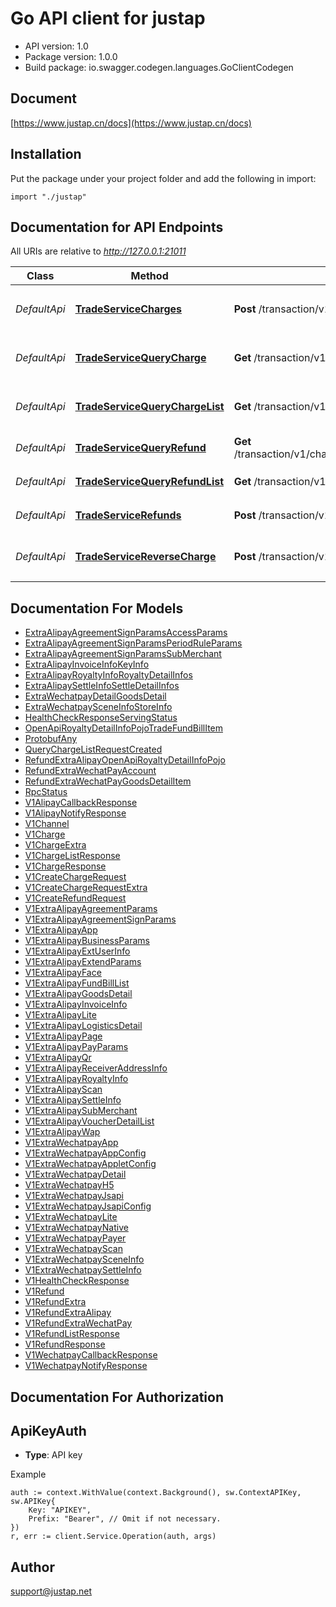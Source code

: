 # Go API client for justap
- API version: 1.0
- Package version: 1.0.0
- Build package: io.swagger.codegen.languages.GoClientCodegen

## Document

[https://www.justap.cn/docs](https://www.justap.cn/docs)

## Installation
Put the package under your project folder and add the following in import:
```golang
import "./justap"
```

## Documentation for API Endpoints

All URIs are relative to *http://127.0.0.1:21011*

Class | Method | HTTP request | Description
------------ | ------------- | ------------- | -------------
*DefaultApi* | [**TradeServiceCharges**](docs/DefaultApi.md#tradeservicecharges) | **Post** /transaction/v1/charges | 创建 Charge 对象
*DefaultApi* | [**TradeServiceQueryCharge**](docs/DefaultApi.md#tradeservicequerycharge) | **Get** /transaction/v1/charges/{charge_id} | 查询 Charge 对象
*DefaultApi* | [**TradeServiceQueryChargeList**](docs/DefaultApi.md#tradeservicequerychargelist) | **Get** /transaction/v1/charges | 查询 Charge 对象列表
*DefaultApi* | [**TradeServiceQueryRefund**](docs/DefaultApi.md#tradeservicequeryrefund) | **Get** /transaction/v1/charges/{charge_id}/refunds/{refund_id} | 查询 Refund 对象
*DefaultApi* | [**TradeServiceQueryRefundList**](docs/DefaultApi.md#tradeservicequeryrefundlist) | **Get** /transaction/v1/charges/{charge_id}/refunds | 查询 Refund 对象列表
*DefaultApi* | [**TradeServiceRefunds**](docs/DefaultApi.md#tradeservicerefunds) | **Post** /transaction/v1/refunds | 创建 Refund 对象
*DefaultApi* | [**TradeServiceReverseCharge**](docs/DefaultApi.md#tradeservicereversecharge) | **Post** /transaction/v1/charges/{charge_id}/reverse | 撤销 Charge 对象


## Documentation For Models

 - [ExtraAlipayAgreementSignParamsAccessParams](docs/ExtraAlipayAgreementSignParamsAccessParams.md)
 - [ExtraAlipayAgreementSignParamsPeriodRuleParams](docs/ExtraAlipayAgreementSignParamsPeriodRuleParams.md)
 - [ExtraAlipayAgreementSignParamsSubMerchant](docs/ExtraAlipayAgreementSignParamsSubMerchant.md)
 - [ExtraAlipayInvoiceInfoKeyInfo](docs/ExtraAlipayInvoiceInfoKeyInfo.md)
 - [ExtraAlipayRoyaltyInfoRoyaltyDetailInfos](docs/ExtraAlipayRoyaltyInfoRoyaltyDetailInfos.md)
 - [ExtraAlipaySettleInfoSettleDetailInfos](docs/ExtraAlipaySettleInfoSettleDetailInfos.md)
 - [ExtraWechatpayDetailGoodsDetail](docs/ExtraWechatpayDetailGoodsDetail.md)
 - [ExtraWechatpaySceneInfoStoreInfo](docs/ExtraWechatpaySceneInfoStoreInfo.md)
 - [HealthCheckResponseServingStatus](docs/HealthCheckResponseServingStatus.md)
 - [OpenApiRoyaltyDetailInfoPojoTradeFundBillItem](docs/OpenApiRoyaltyDetailInfoPojoTradeFundBillItem.md)
 - [ProtobufAny](docs/ProtobufAny.md)
 - [QueryChargeListRequestCreated](docs/QueryChargeListRequestCreated.md)
 - [RefundExtraAlipayOpenApiRoyaltyDetailInfoPojo](docs/RefundExtraAlipayOpenApiRoyaltyDetailInfoPojo.md)
 - [RefundExtraWechatPayAccount](docs/RefundExtraWechatPayAccount.md)
 - [RefundExtraWechatPayGoodsDetailItem](docs/RefundExtraWechatPayGoodsDetailItem.md)
 - [RpcStatus](docs/RpcStatus.md)
 - [V1AlipayCallbackResponse](docs/V1AlipayCallbackResponse.md)
 - [V1AlipayNotifyResponse](docs/V1AlipayNotifyResponse.md)
 - [V1Channel](docs/V1Channel.md)
 - [V1Charge](docs/V1Charge.md)
 - [V1ChargeExtra](docs/V1ChargeExtra.md)
 - [V1ChargeListResponse](docs/V1ChargeListResponse.md)
 - [V1ChargeResponse](docs/V1ChargeResponse.md)
 - [V1CreateChargeRequest](docs/V1CreateChargeRequest.md)
 - [V1CreateChargeRequestExtra](docs/V1CreateChargeRequestExtra.md)
 - [V1CreateRefundRequest](docs/V1CreateRefundRequest.md)
 - [V1ExtraAlipayAgreementParams](docs/V1ExtraAlipayAgreementParams.md)
 - [V1ExtraAlipayAgreementSignParams](docs/V1ExtraAlipayAgreementSignParams.md)
 - [V1ExtraAlipayApp](docs/V1ExtraAlipayApp.md)
 - [V1ExtraAlipayBusinessParams](docs/V1ExtraAlipayBusinessParams.md)
 - [V1ExtraAlipayExtUserInfo](docs/V1ExtraAlipayExtUserInfo.md)
 - [V1ExtraAlipayExtendParams](docs/V1ExtraAlipayExtendParams.md)
 - [V1ExtraAlipayFace](docs/V1ExtraAlipayFace.md)
 - [V1ExtraAlipayFundBillList](docs/V1ExtraAlipayFundBillList.md)
 - [V1ExtraAlipayGoodsDetail](docs/V1ExtraAlipayGoodsDetail.md)
 - [V1ExtraAlipayInvoiceInfo](docs/V1ExtraAlipayInvoiceInfo.md)
 - [V1ExtraAlipayLite](docs/V1ExtraAlipayLite.md)
 - [V1ExtraAlipayLogisticsDetail](docs/V1ExtraAlipayLogisticsDetail.md)
 - [V1ExtraAlipayPage](docs/V1ExtraAlipayPage.md)
 - [V1ExtraAlipayPayParams](docs/V1ExtraAlipayPayParams.md)
 - [V1ExtraAlipayQr](docs/V1ExtraAlipayQr.md)
 - [V1ExtraAlipayReceiverAddressInfo](docs/V1ExtraAlipayReceiverAddressInfo.md)
 - [V1ExtraAlipayRoyaltyInfo](docs/V1ExtraAlipayRoyaltyInfo.md)
 - [V1ExtraAlipayScan](docs/V1ExtraAlipayScan.md)
 - [V1ExtraAlipaySettleInfo](docs/V1ExtraAlipaySettleInfo.md)
 - [V1ExtraAlipaySubMerchant](docs/V1ExtraAlipaySubMerchant.md)
 - [V1ExtraAlipayVoucherDetailList](docs/V1ExtraAlipayVoucherDetailList.md)
 - [V1ExtraAlipayWap](docs/V1ExtraAlipayWap.md)
 - [V1ExtraWechatpayApp](docs/V1ExtraWechatpayApp.md)
 - [V1ExtraWechatpayAppConfig](docs/V1ExtraWechatpayAppConfig.md)
 - [V1ExtraWechatpayAppletConfig](docs/V1ExtraWechatpayAppletConfig.md)
 - [V1ExtraWechatpayDetail](docs/V1ExtraWechatpayDetail.md)
 - [V1ExtraWechatpayH5](docs/V1ExtraWechatpayH5.md)
 - [V1ExtraWechatpayJsapi](docs/V1ExtraWechatpayJsapi.md)
 - [V1ExtraWechatpayJsapiConfig](docs/V1ExtraWechatpayJsapiConfig.md)
 - [V1ExtraWechatpayLite](docs/V1ExtraWechatpayLite.md)
 - [V1ExtraWechatpayNative](docs/V1ExtraWechatpayNative.md)
 - [V1ExtraWechatpayPayer](docs/V1ExtraWechatpayPayer.md)
 - [V1ExtraWechatpayScan](docs/V1ExtraWechatpayScan.md)
 - [V1ExtraWechatpaySceneInfo](docs/V1ExtraWechatpaySceneInfo.md)
 - [V1ExtraWechatpaySettleInfo](docs/V1ExtraWechatpaySettleInfo.md)
 - [V1HealthCheckResponse](docs/V1HealthCheckResponse.md)
 - [V1Refund](docs/V1Refund.md)
 - [V1RefundExtra](docs/V1RefundExtra.md)
 - [V1RefundExtraAlipay](docs/V1RefundExtraAlipay.md)
 - [V1RefundExtraWechatPay](docs/V1RefundExtraWechatPay.md)
 - [V1RefundListResponse](docs/V1RefundListResponse.md)
 - [V1RefundResponse](docs/V1RefundResponse.md)
 - [V1WechatpayCallbackResponse](docs/V1WechatpayCallbackResponse.md)
 - [V1WechatpayNotifyResponse](docs/V1WechatpayNotifyResponse.md)


## Documentation For Authorization

## ApiKeyAuth
- **Type**: API key 

Example
```golang
auth := context.WithValue(context.Background(), sw.ContextAPIKey, sw.APIKey{
	Key: "APIKEY",
	Prefix: "Bearer", // Omit if not necessary.
})
r, err := client.Service.Operation(auth, args)
```

## Author

support@justap.net

